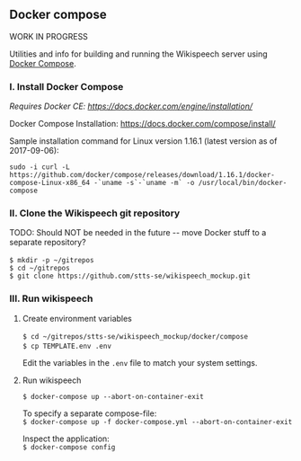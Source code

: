 ## Docker compose 

WORK IN PROGRESS

Utilities and info for building and running the Wikispeech server using [Docker Compose](https://docs.docker.com/compose/).

### I. Install Docker Compose

_Requires Docker CE: https://docs.docker.com/engine/installation/_

Docker Compose Installation: https://docs.docker.com/compose/install/   

Sample installation command for Linux version 1.16.1 (latest version as of 2017-09-06):   
  
    sudo -i curl -L https://github.com/docker/compose/releases/download/1.16.1/docker-compose-Linux-x86_64 -`uname -s`-`uname -m` -o /usr/local/bin/docker-compose

### II. Clone the Wikispeech git repository

TODO: Should NOT be needed in the future -- move Docker stuff to a separate repository?

`$ mkdir -p ~/gitrepos`    
`$ cd ~/gitrepos`   
`$ git clone https://github.com/stts-se/wikispeech_mockup.git`

### III. Run wikispeech

1. Create environment variables

   `$ cd ~/gitrepos/stts-se/wikispeech_mockup/docker/compose`      
   `$ cp TEMPLATE.env .env`     
   
   Edit the variables in the `.env` file to match your system settings.


2. Run wikispeech
   
   `$ docker-compose up --abort-on-container-exit`

   To specify a separate compose-file:   
   `$ docker-compose up -f docker-compose.yml --abort-on-container-exit`

   Inspect the application:   
   `$ docker-compose config`


